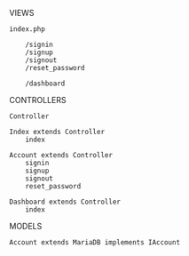 VIEWS

	index.php
	
		/signin
		/signup
		/signout
		/reset_password
	
		/dashboard

CONTROLLERS

	Controller

	Index extends Controller
		index

	Account extends Controller
		signin
		signup
		signout
		reset_password

	Dashboard extends Controller
		index

MODELS

	Account extends MariaDB implements IAccount
